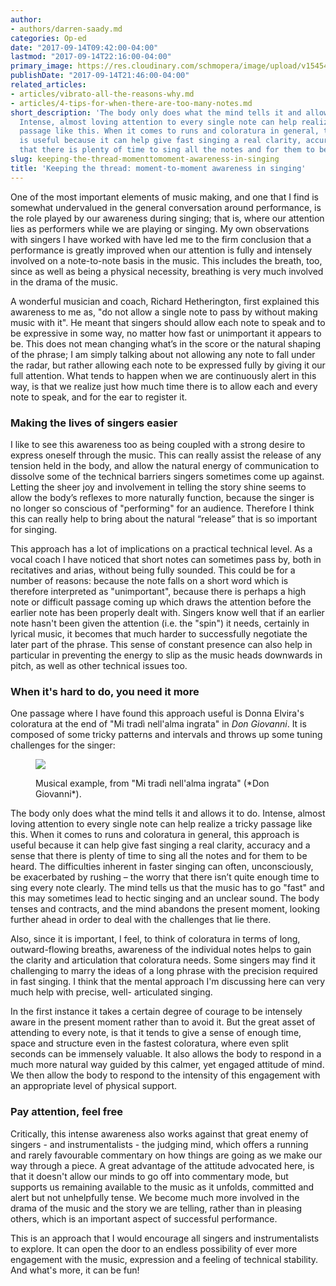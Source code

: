```yaml
---
author:
- authors/darren-saady.md
categories: Op-ed
date: "2017-09-14T09:42:00-04:00"
lastmod: "2017-09-14T22:16:00-04:00"
primary_image: https://res.cloudinary.com/schmopera/image/upload/v1545409169/media/webhook-uploads/1505397395425/2017-09-14---Thread.jpg.jpg
publishDate: "2017-09-14T21:46:00-04:00"
related_articles:
- articles/vibrato-all-the-reasons-why.md
- articles/4-tips-for-when-there-are-too-many-notes.md
short_description: 'The body only does what the mind tells it and allows it to do.
  Intense, almost loving attention to every single note can help realize a tricky
  passage like this. When it comes to runs and coloratura in general, this approach
  is useful because it can help give fast singing a real clarity, accuracy and a sense
  that there is plenty of time to sing all the notes and for them to be heard. '
slug: keeping-the-thread-momenttomoment-awareness-in-singing
title: 'Keeping the thread: moment-to-moment awareness in singing'
---
```


One of the most important elements of music making, and one that I find is somewhat undervalued in the general conversation around performance, is the role played by our awareness during singing; that is, where our attention lies as performers while we are playing or singing. My own observations with singers I have worked with have led me to the firm conclusion that a performance is greatly improved when our attention is fully and intensely involved on a note-to-note basis in the music. This includes the breath, too, since as well as being a physical necessity, breathing is very much involved in the drama of the music. 

A wonderful musician and coach, Richard Hetherington, first explained this awareness to me as, "do not allow a single note to pass by without making music with it". He meant that singers should allow each note to speak and to be expressive in some way, no matter how fast or unimportant it appears to be. This does not mean changing what’s in the score or the natural shaping of the phrase; I am simply talking about not allowing any note to fall under the radar, but rather allowing each note to be expressed fully by giving it our full attention. What tends to happen when we are continuously alert in this way, is that we realize just how much time there is to allow each and every note to speak, and for the ear to register it.

### Making the lives of singers easier

I like to see this awareness too as being coupled with a strong desire to express oneself through the music. This can really assist the release of any tension held in the body, and allow the natural energy of communication to dissolve some of the technical barriers singers sometimes come up against. Letting the sheer joy and involvement in telling the story shine seems to allow the body’s reflexes to more naturally function, because the singer is no longer so conscious of "performing" for an audience. Therefore I think this can really help to bring about the natural “release” that is so important for singing. 

This approach has a lot of implications on a practical technical level. As a vocal coach I have noticed that short notes can sometimes pass by, both in recitatives and arias, without being fully sounded. This could be for a number of reasons: because the note falls on a short word which is therefore interpreted as "unimportant", because there is perhaps a high note or difficult passage coming up which draws the attention before the earlier note has been properly dealt with. Singers know well that if an earlier note hasn't been given the attention (i.e. the "spin") it needs, certainly in lyrical music, it becomes that much harder to successfully negotiate the later part of the phrase. This sense of constant presence can also help in particular in preventing the energy to slip as the music heads downwards in pitch, as well as other technical issues too.

### When it's hard to do, you need it more

One passage where I have found this approach useful is Donna Elvira's coloratura at the end of "Mi tradì nell'alma ingrata" in *Don Giovanni*. It is composed of some tricky patterns and intervals and throws up some tuning challenges for the singer:

<figure data-type="image">

![](https://res.cloudinary.com/schmopera/image/upload/v1545409169/media/webhook-uploads/1505439819105/2017-09-15---Mi-tradi.jpg.jpg)
<figcaption>Musical example, from "Mi tradì nell'alma ingrata" (*Don Giovanni*).</figcaption>
</figure>

The body only does what the mind tells it and allows it to do. Intense, almost loving attention to every single note can help realize a tricky passage like this. When it comes to runs and coloratura in general, this approach is useful because it can help give fast singing a real clarity, accuracy and a sense that there is plenty of time to sing all the notes and for them to be heard. The difficulties inherent in faster singing can often, unconsciously, be exacerbated by rushing – the worry that there isn’t quite enough time to sing every note clearly. The mind tells us that the music has to go "fast" and this may sometimes lead to hectic singing and an unclear sound. The body tenses and contracts, and the mind abandons the present moment, looking further ahead in order to deal with the challenges that lie there.

Also, since it is important, I feel, to think of coloratura in terms of long, outward-flowing breaths, awareness of the individual notes helps to gain the clarity and articulation that coloratura needs. Some singers may find it challenging to marry the ideas of a long phrase with the precision required in fast singing. I think that the mental approach I'm discussing here can very much help with precise, well- articulated singing.

In the first instance it takes a certain degree of courage to be intensely aware in the present moment rather than to avoid it. But the great asset of attending to every note, is that it tends to give a sense of enough time, space and structure even in the fastest coloratura, where even split seconds can be immensely valuable. It also allows the body to respond in a much more natural way guided by this calmer, yet engaged attitude of mind. We then allow the body to respond to the intensity of this engagement with an appropriate level of physical support.

### Pay attention, feel free

Critically, this intense awareness also works against that great enemy of singers - and instrumentalists - the judging mind, which offers a running and rarely favourable commentary on how things are going as we make our way through a piece. A great advantage of the attitude advocated here, is that it doesn't allow our minds to go off into commentary mode, but supports us remaining available to the music as it unfolds, committed and alert but not unhelpfully tense. We become much more involved in the drama of the music and the story we are telling, rather than in pleasing others, which is an important aspect of successful performance. 

This is an approach that I would encourage all singers and instrumentalists to explore.  It can open the door to an endless possibility of ever more engagement with the music, expression and a feeling of technical stability. And what's more, it can be fun!

